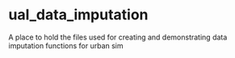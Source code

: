 ual_data_imputation
===================

A place to hold the files used for creating and demonstrating data imputation functions for urban sim
